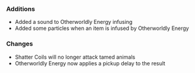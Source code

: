 ### Additions
- Added a sound to Otherworldly Energy infusing
- Added some particles when an item is infused by Otherworldly Energy

### Changes
- Shatter Coils will no longer attack tamed animals
- Otherworldly Energy now applies a pickup delay to the result